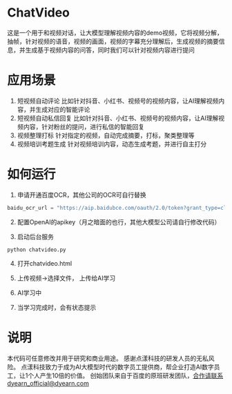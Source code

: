 # ChatVideo
这是一个用于和视频对话，让大模型理解视频内容的demo视频，它将视频分解，抽帧，针对视频的语音，视频的画面，视频的字幕充分理解后，生成视频的摘要信息，并生成基于视频内容的问答，同时我们可以针对视频内容进行提问

# 应用场景
1. 短视频自动评论
比如针对抖音、小红书、视频号的视频内容，让AI理解视频内容，并生成对应的智能评论
2. 短视频自动私信回复
比如针对抖音、小红书、视频号的视频内容，让AI理解视频内容，针对粉丝的提问，进行私信的智能回复
3. 视频整理打标
针对指定的视频，自动完成摘要，打标，聚类整理等
4. 视频培训考题生成
针对视频培训内容，动态生成考题，并进行自主打分

# 如何运行
1. 申请开通百度OCR，其他公司的OCR可自行替换
```python
baidu_ocr_url = "https://aip.baidubce.com/oauth/2.0/token?grant_type=client_credentials&client_id=xxxxxx&client_secret=yyyyy"
```
2. 配置OpenAI的apikey（月之暗面的也行，其他大模型公司请自行修改代码）

3. 启动后台服务
```shell
python chatvideo.py
```

4. 打开chatvideo.html

5. 上传视频->选择文件， 上传给AI学习

6. AI学习中

7. 当学习完成时，会有状态提示

# 说明
本代码可任意修改并用于研究和商业用途。
感谢点漾科技的研发人员的无私风险。
点漾科技致力于成为AI大模型时代的数字员工提供商，帮企业打造AI数字员工，让1个人产生10倍的价值。
创始团队来自于百度的原班研发团队，合作请联系dyearn_official@dyearn.com